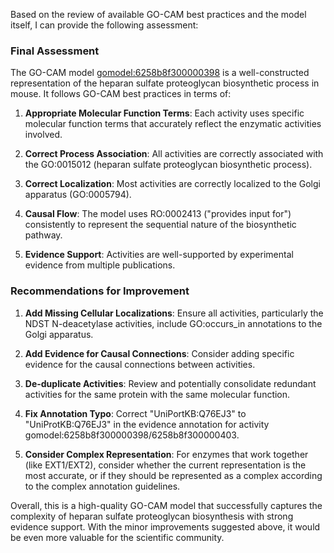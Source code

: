 Based on the review of available GO-CAM best practices and the model itself, I can provide the following assessment:

### Final Assessment

The GO-CAM model [gomodel:6258b8f300000398](https://bioregistry.io/go.model:6258b8f300000398) is a well-constructed representation of the heparan sulfate proteoglycan biosynthetic process in mouse. It follows GO-CAM best practices in terms of:

1. **Appropriate Molecular Function Terms**: Each activity uses specific molecular function terms that accurately reflect the enzymatic activities involved.

2. **Correct Process Association**: All activities are correctly associated with the GO:0015012 (heparan sulfate proteoglycan biosynthetic process).

3. **Correct Localization**: Most activities are correctly localized to the Golgi apparatus (GO:0005794).

4. **Causal Flow**: The model uses RO:0002413 ("provides input for") consistently to represent the sequential nature of the biosynthetic pathway.

5. **Evidence Support**: Activities are well-supported by experimental evidence from multiple publications.

### Recommendations for Improvement

1. **Add Missing Cellular Localizations**: Ensure all activities, particularly the NDST N-deacetylase activities, include GO:occurs_in annotations to the Golgi apparatus.

2. **Add Evidence for Causal Connections**: Consider adding specific evidence for the causal connections between activities.

3. **De-duplicate Activities**: Review and potentially consolidate redundant activities for the same protein with the same molecular function.

4. **Fix Annotation Typo**: Correct "UniPortKB:Q76EJ3" to "UniProtKB:Q76EJ3" in the evidence annotation for activity gomodel:6258b8f300000398/6258b8f300000403.

5. **Consider Complex Representation**: For enzymes that work together (like EXT1/EXT2), consider whether the current representation is the most accurate, or if they should be represented as a complex according to the complex annotation guidelines.

Overall, this is a high-quality GO-CAM model that successfully captures the complexity of heparan sulfate proteoglycan biosynthesis with strong evidence support. With the minor improvements suggested above, it would be even more valuable for the scientific community.